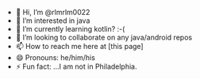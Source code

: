 - 👋 Hi, I’m @rlmrlm0022
- 👀 I’m interested in java
- 🌱 I’m currently learning kotlin? :-(
- 💞️ I’m looking to collaborate on any java/android repos
- 📫 How to reach me here at [this page]
- 😄 Pronouns: he/him/his
- ⚡ Fun fact: ...I am not in Philadelphia.

<!---
rlmrlm0022/rlmrlm0022 is a ✨ special ✨ repository because its `README.md` (this file) appears on your GitHub profile.
You can click the Preview link to take a look at your changes.
--->

